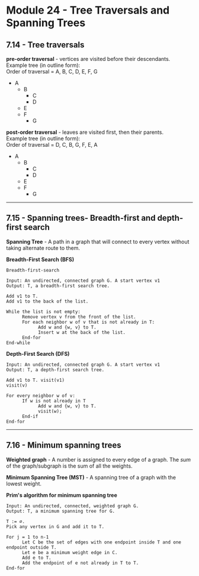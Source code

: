 # Module 24 - Tree Traversals and Spanning Trees

## 7.14 - Tree traversals

**pre-order traversal** - vertices are visited before their descendants.  
Example tree (in outline form):  
Order of traversal = A, B, C, D, E, F, G

- A
  - B
    - C
    - D
  - E
  - F
    - G

**post-order traversal** - leaves are visited first, then their parents.  
Example tree (in outline form):  
Order of traversal = D, C, B, G, F, E, A

- A
  - B
    - C
    - D
  - E
  - F
    - G

---

## 7.15 - Spanning trees- Breadth-first and depth-first search

**Spanning Tree** - A path in a graph that will connect to every vertex without taking alternate route to them.

**Breadth-First Search (BFS)**

```
Breadth-first-search

Input: An undirected, connected graph G. A start vertex v1
Output: T, a breadth-first search tree.

Add v1 to T.
Add v1 to the back of the list.

While the list is not empty:
      Remove vertex v from the front of the list.
      For each neighbor w of v that is not already in T:
            Add w and {w, v} to T.
            Insert w at the back of the list.
      End-for
End-while
```

**Depth-First Search (DFS)**

```
Input: An undirected, connected graph G. A start vertex v1
Output: T, a depth-first search tree.

Add v1 to T. visit(v1)
visit(v)

For every neighbor w of v:
      If w is not already in T
            Add w and {w, v} to T.
            visit(w);
      End-if
End-for
```

---

## 7.16 - Minimum spanning trees

**Weighted graph** - A number is assigned to every edge of a graph. The _sum_ of the graph/subgraph is the sum of all the weights.

**Minimum Spanning Tree (MST)** - A spanning tree of a graph with the lowest weight.

**Prim's algorithm for minimum spanning tree**

```
Input: An undirected, connected, weighted graph G.
Output: T, a minimum spanning tree for G.

T := ∅.
Pick any vertex in G and add it to T.

For j = 1 to n-1
      Let C be the set of edges with one endpoint inside T and one endpoint outside T.
      Let e be a minimum weight edge in C.
      Add e to T.
      Add the endpoint of e not already in T to T.
End-for
```
